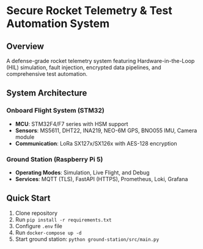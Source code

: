 # Secure Rocket Telemetry & Test Automation System

## Overview

A defense-grade rocket telemetry system featuring Hardware-in-the-Loop (HIL) simulation, fault injection, encrypted data pipelines, and comprehensive test automation.

## System Architecture

### Onboard Flight System (STM32)
- **MCU**: STM32F4/F7 series with HSM support
- **Sensors**: MS5611, DHT22, INA219, NEO-6M GPS, BNO055 IMU, Camera module
- **Communication**: LoRa SX127x/SX126x with AES-128 encryption

### Ground Station (Raspberry Pi 5)
- **Operating Modes**: Simulation, Live Flight, and Debug
- **Services**: MQTT (TLS), FastAPI (HTTPS), Prometheus, Loki, Grafana

## Quick Start

1. Clone repository
2. Run `pip install -r requirements.txt`
3. Configure `.env` file
4. Run `docker-compose up -d`
5. Start ground station: `python ground-station/src/main.py`